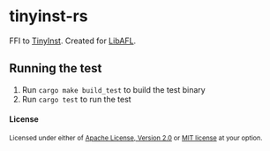 # tinyinst-rs

FFI to [TinyInst](https://github.com/googleprojectzero/TinyInst). Created for [LibAFL](https://github.com/AFLplusplus/LibAFL).

## Running the test

1. Run `cargo make build_test` to build the test binary
2. Run `cargo test` to run the test

#### License

<sup>
Licensed under either of <a href="LICENSE-APACHE">Apache License, Version
2.0</a> or <a href="LICENSE-MIT">MIT license</a> at your option.
</sup>
